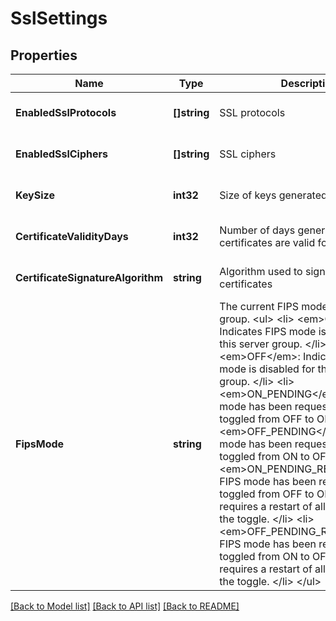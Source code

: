 # SslSettings

## Properties
Name | Type | Description | Notes
------------ | ------------- | ------------- | -------------
**EnabledSslProtocols** | **[]string** | SSL protocols | [optional] [default to null]
**EnabledSslCiphers** | **[]string** | SSL ciphers | [optional] [default to null]
**KeySize** | **int32** | Size of keys generated | [optional] [default to null]
**CertificateValidityDays** | **int32** | Number of days generated certificates are valid for | [optional] [default to null]
**CertificateSignatureAlgorithm** | **string** | Algorithm used to sign generated certificates | [optional] [default to null]
**FipsMode** | **string** | The current FIPS mode of this server group. &lt;ul&gt;   &lt;li&gt;     &lt;em&gt;ON&lt;/em&gt;: Indicates FIPS mode is enabled for this server group.   &lt;/li&gt;   &lt;li&gt;     &lt;em&gt;OFF&lt;/em&gt;: Indicates FIPS mode is disabled for this server group.   &lt;/li&gt;   &lt;li&gt;     &lt;em&gt;ON_PENDING&lt;/em&gt;: FIPS mode has been requested to be toggled from OFF to ON.   &lt;/li&gt;   &lt;li&gt;     &lt;em&gt;OFF_PENDING&lt;/em&gt;: FIPS mode has been requested to be toggled from ON to OFF.   &lt;/li&gt;   &lt;li&gt;     &lt;em&gt;ON_PENDING_RESTART&lt;/em&gt;: FIPS mode has been requested to be toggled from OFF to ON,     and only requires a restart of all cells to make the toggle.   &lt;/li&gt;   &lt;li&gt;     &lt;em&gt;OFF_PENDING_RESTART&lt;/em&gt;: FIPS mode has been requested to be toggled from ON to OFF,     and only requires a restart of all cells to make the toggle.   &lt;/li&gt; &lt;/ul&gt;  | [optional] [default to null]

[[Back to Model list]](../README.md#documentation-for-models) [[Back to API list]](../README.md#documentation-for-api-endpoints) [[Back to README]](../README.md)


